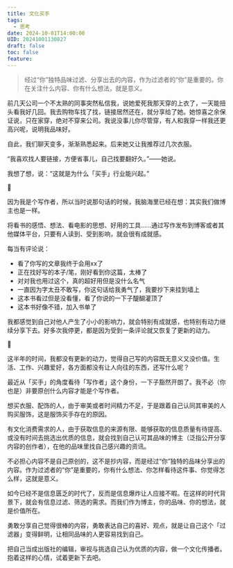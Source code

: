 ```yaml
---
title: 文化买手
tags:
  - 思考
date: 2024-10-01T14:00:00
UID: 20241001130827
draft: false
toc: false
feature:
---
```

> 经过“你”独特品味过滤、分享出去的内容，作为过滤者的“你”是重要的。你在关注什么内容、你有什么想法，就是意义。

前几天公司一个不太熟的同事突然私信我，说她爱死我那天穿的上衣了，一天能扭头看我好几回。我去购物车找了找，链接居然还在，就分享给了她。她惊喜之余保证说，只在家穿，绝对不穿来公司。我说没事儿你尽管穿，有人和我穿一样我还更高兴呢，说明我品味好。

自此，我们聊天变多，渐渐熟悉起来。后来她又让我推荐过几次衣服。

“我喜欢找人要链接，方便省事儿，自己找要翻好久。”——她说。

我想了想，说：“这就是为什么「买手」行业能兴起。”

<!--more-->

🌲

因为我是个写作者，所以当时说那句话的时候，我脑海里已经在想：其实我们做博主也是一样。

将看书的感悟、想法、看电影的思想、好用的工具......通过写作发布到博客或者其他媒体平台，只要有人读到、受到影响，就会很有成就感。

每当有评论说：
- 看了你写的文章我终于会用xx了
- 正在找好写的本子/笔，刚好看到你这篇，太棒了
- 对对我也用过这个，真的超好用但是没什么名气
- 一直因为字太丑不敢写，你这句话给我勇气了，我要抄下来挂到墙上
- 这本书看过但是没看懂，看了你说的一下子醍醐灌顶了
- 这本书好像不错，加入书单了

我都感觉到自己对他人产生了小小的影响力，就会特别有成就感，也特别有动力继续分享下去。好多次我停更，都是因为受到一条评论就又恢复了更新的动力。

🌲

这半年的时间，我都没有更新的动力，觉得自己写的内容既无意义又没价值。生活、工作、兴趣爱好，各方面都没有让人向往的东西，还写什么呢？

最近从「买手」的角度看待「写作者」这个身份，一下子豁然开朗了。我不必（你也是）非要原创什么内容才能是个写作者。

想买衣服、配饰的人，由于审美或者时间精力不足，于是跟着自己认同其审美的人购买服饰，这是服饰买手存在的原因。

有文化消费需求的人，由于获取信息的来源有限、能够获取的信息质量有待提高、或没有时间去挑选出优质的信息，就会找到自己认可其品味的博主（泛指公开分享内容的创作者），在他的品味里找自己感兴趣的资讯。

不必担心内容不是自己原创的，这不是抄内容，而是经过“你”独特的品味分享出的内容。作为过滤者的“你”是重要的，你有什么想法、你怎样看待这件事、你觉得怎么样，这就是意义。

如今已经不是信息匮乏的时代了，反而是信息爆炸让人应接不暇。在这样的时代背景下，就会有信息过滤、筛选的需求。而我们作为博主，你的品味、你的想法，就是价值所在。

勇敢分享自己觉得很棒的内容，勇敢表达自己的喜好、观点，就是让自己这个「过滤器」变得鲜明，让相同品味的人更容易找到自己。

把自己当成出版社的编辑，审视与挑选自己认为优质的内容，做一个文化传播者。抱着这样的心情，试着更新下去吧。


